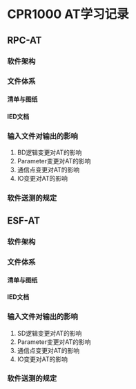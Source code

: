 # CPR1000 AT学习记录
## RPC-AT
### 软件架构
### 文件体系
#### 清单与图纸
#### IED文档
### 输入文件对输出的影响
1. BD逻辑变更对AT的影响
2. Parameter变更对AT的影响
3. 通信点变更对AT的影响
4. IO变更对AT的影响
### 软件送测的规定

## ESF-AT
### 软件架构
### 文件体系
#### 清单与图纸
#### IED文档
### 输入文件对输出的影响
1. SD逻辑变更对AT的影响
2. Parameter变更对AT的影响
3. 通信点变更对AT的影响
4. IO变更对AT的影响
### 软件送测的规定